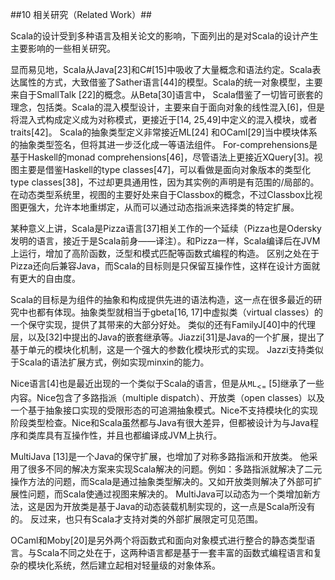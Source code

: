 ##10 相关研究（Related Work）##

Scala的设计受到多种语言及相关论文的影响，下面列出的是对Scala的设计产生主要影响的一些相关研究。

显而易见地，Scala从Java[23]和C#[15]中吸收了大量概念和语法约定。Scala表达属性的方式，大致借鉴了Sather语言[44]的模型。Scala的统一对象模型，主要来自于SmallTalk [22]的概念。从Beta[30]语言中， Scala借鉴了一切皆可嵌套的理念，包括类。Scala的混入模型设计，主要来自于面向对象的线性混入[6]，但是将混入式构成定义成为对称模式，更接近于[14, 25,49]中定义的混入模块，或者traits[42]。 Scala的抽象类型定义非常接近ML[24] 和OCaml[29]当中模块体系的抽象类型签名，但将其进一步泛化成一等语法组件。 For-comprehensions是基于Haskell的monad comprehensions[46]，尽管语法上更接近XQuery[3]。视图主要是借鉴Haskell的type classes[47]，可以看做是面向对象版本的类型化type classes[38]，不过却更具通用性，因为其实例的声明是有范围的/局部的。 在动态类型系统里，视图的主要好处来自于Classbox的概念，不过Classbox比视图更强大，允许本地重绑定，从而可以通过动态指派来选择类的特定扩展。

某种意义上讲，Scala是Pizza语言[37]相关工作的一个延续（Pizza也是Odersky发明的语言，接近于是Scala前身——译注）。和Pizza一样，Scala编译后在JVM上运行，增加了高阶函数，泛型和模式匹配等函数式编程的构造。 区别之处在于Pizza还向后兼容Java，而Scala的目标则是只保留互操作性，这样在设计方面就有更大的自由度。

Scala的目标是为组件的抽象和构成提供先进的语法构造，这一点在很多最近的研究中也都有体现。抽象类型就相当于gbeta[16, 17]中虚拟类（virtual classes）的一个保守实现，提供了其带来的大部分好处。 类似的还有FamilyJ[40]中的代理层，以及[32]中提出的Java的嵌套继承等。Jiazzi[31]是Java的一个扩展，提出了基于单元的模块化机制，这是一个强大的参数化模块形式的实现。 Jazzi支持类似于Scala的语法扩展方式，例如实现minxin的能力。

Nice语言[4]也是最近出现的一个类似于Scala的语言，但是从`ML`<sub><=</sub> [5]继承了一些内容。Nice包含了多路指派（multiple dispatch）、开放类（open classes）以及一个基于抽象接口实现的受限形态的可追溯抽象模式。Nice不支持模块化的实现阶段类型检查。Nice和Scala虽然都与Java有很大差异，但都被设计为与Java程序和类库具有互操作性，并且也都编译成JVM上执行。

MultiJava [13]是一个Java的保守扩展，也增加了对称多路指派和开放类。 他采用了很多不同的解决方案来实现Scala解决的问题。例如：多路指派就解决了二元操作方法的问题，而Scala是通过抽象类型解决的。又如开放类则解决了外部可扩展性问题，而Scala使通过视图来解决的。 MultiJava可以动态为一个类增加新方法，这是因为开放类是基于Java的动态装载机制实现的，这一点是Scala所没有的。 反过来，也只有Scala才支持对类的外部扩展限定可见范围。

OCaml和Moby[20]是另外两个将函数式和面向对象模式进行整合的静态类型语言。与Scala不同之处在于，这两种语言都是基于一套丰富的函数式编程语言和复杂的模块化系统，然后建立起相对轻量级的对象体系。
